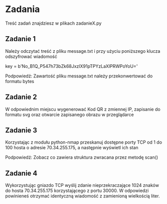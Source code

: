 # Zadania
Treść zadań znajdziesz w plikach zadanieX.py

## Zadanie 1
Należy odczytać treść z pliku message.txt i przy użyciu
poniższego klucza odszyfrować wiadomość

key = b'No_B1Q_P547h73bZk68JxzlX91pTPYzLaXlPRWPoYoU='

Podpowiedź: Zawartość pliku message.txt należy przekonwertować do formatu bytes

## Zadanie 2
W odpowiednim miejscu wygenerować Kod QR z zmiennej IP, zapisanie do formatu svg
oraz otwarcie zapisanego obrazu w przeglądarce

## Zadanie 3
Korzystając z modułu python-nmap przeskanuj dostępne porty TCP od 1 do 100 hosta o adresie 70.34.255.175, a następnie wyświetl ich stan

Podpowiedź: Zobacz co zawiera struktura zwracana przez metodę scan()

## Zadanie 4
Wykorzystując gniazdo TCP wyślij zdanie nieprzekraczające 1024 znaków do hosta 70.34.255.175 korzystającego z portu 30000.
W odpowiedzi powinieneś otrzymać identyczną wiadomość z zamienioną wielkością liter.
